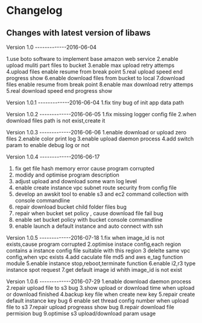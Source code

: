 Changelog
=========

Changes with latest version of libaws
----------------------------------------------

Version 1.0 -------------2016-06-04

1.use boto software to implement base amazon web service
2.enable upload muliti part files to bucket
3.enable max upload retry attemps
4.upload files enable resume from break point
5.real upload speed end progress show
6.enable download files from bucket to local
7.download files enable resume from break point
8.enable max download retry attemps
5.real download speed end progress show



Version 1.0.1 -------------2016-06-04
1.fix tiny bug of init app data path

Version 1.0.2 -------------2016-06-05
1.fix missing logger config file 
2.when download files path is not exist,create it

Version 1.0.3 -------------2016-06-06
1.enable download or upload zero files
2.enable color print log
3.enable upload daemon process
4.add switch param to enable debug log or not 

Version 1.0.4 -------------2016-06-17
1. fix get file hash memory error cause program corrupted
2. modidy and optimise program description
3. adjust upload and download some warn log level 
4. enable create instance vpc subnet route security from config file
5. develop an awskit tool to enable s3 and ec2 command collection with console commandline
6. repair download bucket child folder files bug
7. repair when bucket set policy , cause download file fail bug
8. enable set bucket policy with bucket console commandline
9. enable launch a default instance and auto connect with ssh


Version 1.0.5 -------------2016-07-18
1.fix when image_id is not exists,cause program corrupted 
2.optimise instace config,each region contains a instance config file suitable with this region
3 delelte same vpc config,when vpc exists
4.add caculate file md5 and aws e_tag function module
5.enable instance stop,reboot,terminate function
6.enable i2,r3 type instance spot request
7.get default image id whith image_id is not exist

Version 1.0.6 -------------2016-07-29
1.enable download daemon process
2.repair upload file to s3 bug
3.show upload or download time when upload or download finished
4.backup key file when create new key 
5.repair create default instance key bug
6 enable set thread config number when upload file to s3
7.repair upload progreass show bug
8.repair download file permision bug
9.optimise s3 upload/download param usage

